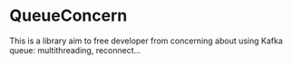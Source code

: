 # QueueConcern
This is a library aim to free developer from concerning about using Kafka queue: multithreading, reconnect...
